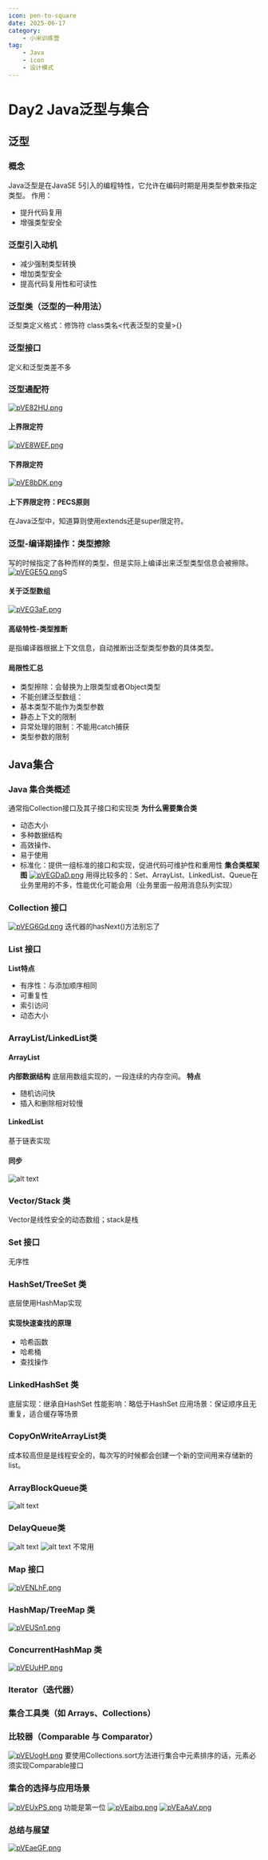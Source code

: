 ```yaml
---
icon: pen-to-square
date: 2025-06-17
category:
    - 小米训练营
tag:
    - Java
    - icon
    - 设计模式
---
```

# Day2 Java泛型与集合
## 泛型
### 概念
Java泛型是在JavaSE 5引入的编程特性，它允许在编码时期是用类型参数来指定类型。
作用：
- 提升代码复用
- 增强类型安全
### 泛型引入动机
- 减少强制类型转换
- 增加类型安全
- 提高代码复用性和可读性
### 泛型类（泛型的一种用法）
泛型类定义格式：修饰符 class类名<代表泛型的变量>{}
### 泛型接口
定义和泛型类差不多
### 泛型通配符
[![pVE82HU.png](https://s21.ax1x.com/2025/06/17/pVE82HU.png)](https://imgse.com/i/pVE82HU)
#### 上界限定符
[![pVE8WEF.png](https://s21.ax1x.com/2025/06/17/pVE8WEF.png)](https://imgse.com/i/pVE8WEF)
#### 下界限定符
[![pVE8bDK.png](https://s21.ax1x.com/2025/06/17/pVE8bDK.png)](https://imgse.com/i/pVE8bDK)
#### 上下界限定符：PECS原则
在Java泛型中，知道算则使用extends还是super限定符。
### 泛型-编译期操作：类型擦除
写的时候指定了各种而样的类型，但是实际上编译出来泛型类型信息会被擦除。
[![pVEGE5Q.png](https://s21.ax1x.com/2025/06/17/pVEGE5Q.png)](https://imgse.com/i/pVEGE5Q)S
#### 关于泛型数组
[![pVEG3aF.png](https://s21.ax1x.com/2025/06/17/pVEG3aF.png)](https://imgse.com/i/pVEG3aF)
#### 高级特性-类型推断
是指编译器根据上下文信息，自动推断出泛型类型参数的具体类型。
#### 局限性汇总
- 类型擦除：会替换为上限类型或者Object类型
- 不能创建泛型数组：
- 基本类型不能作为类型参数
- 静态上下文的限制
- 异常处理的限制：不能用catch捕获
- 类型参数的限制
## Java集合
### Java 集合类概述
通常指Collection接口及其子接口和实现类
**为什么需要集合类**
- 动态大小
- 多种数据结构
- 高效操作、
- 易于使用
- 标准化：提供一组标准的接口和实现，促进代码可维护性和重用性
**集合类框架图**
[![pVEGDaD.png](https://s21.ax1x.com/2025/06/17/pVEGDaD.png)](https://imgse.com/i/pVEGDaD)
用得比较多的：Set、ArrayList、LinkedList、Queue在业务里用的不多，性能优化可能会用（业务里面一般用消息队列实现）
### Collection 接口
[![pVEG6Gd.png](https://s21.ax1x.com/2025/06/17/pVEG6Gd.png)](https://imgse.com/i/pVEG6Gd)
迭代器的hasNext()方法别忘了
### List 接口
**List特点**
- 有序性：与添加顺序相同
- 可重复性
- 索引访问
- 动态大小
### ArrayList/LinkedList类
#### ArrayList
**内部数据结构**
底层用数组实现的，一段连续的内存空间。
**特点**
- 随机访问快
- 插入和删除相对较慢
#### LinkedList
基于链表实现
#### 同步
![alt text](image-1.png)
### Vector/Stack 类
Vector是线性安全的动态数组；stack是栈
### Set 接口
无序性
### HashSet/TreeSet 类
底层使用HashMap实现
#### 实现快速查找的原理
- 哈希函数
- 哈希桶
- 查找操作
### LinkedHashSet 类
底层实现：继承自HashSet
性能影响：略低于HashSet
应用场景：保证顺序且无重复，适合缓存等场景
### CopyOnWriteArrayList类
成本较高但是是线程安全的，每次写的时候都会创建一个新的空间用来存储新的list。
### ArrayBlockQueue类
![alt text](image-2.png)
### DelayQueue类
![alt text](image-3.png)
![alt text](image-4.png)
不常用
### Map 接口
[![pVENLhF.png](https://s21.ax1x.com/2025/06/17/pVENLhF.png)](https://imgse.com/i/pVENLhF)
### HashMap/TreeMap 类
[![pVEUSn1.png](https://s21.ax1x.com/2025/06/17/pVEUSn1.png)](https://imgse.com/i/pVEUSn1)
### ConcurrentHashMap 类
[![pVEUuHP.png](https://s21.ax1x.com/2025/06/17/pVEUuHP.png)](https://imgse.com/i/pVEUuHP)
### Iterator（迭代器）

### 集合工具类（如 Arrays、Collections）
### 比较器（Comparable 与 Comparator）
[![pVEUogH.png](https://s21.ax1x.com/2025/06/17/pVEUogH.png)](https://imgse.com/i/pVEUogH)
要使用Collections.sort方法进行集合中元素排序的话，元素必须实现Comparable接口
### 集合的选择与应用场景
[![pVEUxPS.png](https://s21.ax1x.com/2025/06/17/pVEUxPS.png)](https://imgse.com/i/pVEUxPS)
功能是第一位
[![pVEaibq.png](https://s21.ax1x.com/2025/06/17/pVEaibq.png)](https://imgse.com/i/pVEaibq)
[![pVEaAaV.png](https://s21.ax1x.com/2025/06/17/pVEaAaV.png)](https://imgse.com/i/pVEaAaV)
### 总结与展望
[![pVEaeGF.png](https://s21.ax1x.com/2025/06/17/pVEaeGF.png)](https://imgse.com/i/pVEaeGF)
